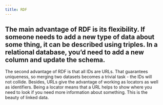 ```yaml
---
title: RDF
---
```


## The main advantage of RDF is its flexibility. If someone needs to add a new type of data about some thing, it can be described using triples. In a relational database, you’d need to add a new column and update the schema.

The second advantage of RDF is that all IDs are URLs. That guarantees uniqueness, so merging two datasets becomes a trivial task - the IDs will not collide. Besides, URLs give the advantage of working as locators as well as identifiers. Being a locator means that a URL helps to show where you need to look if you need more information about something. This is the beauty of linked data.
